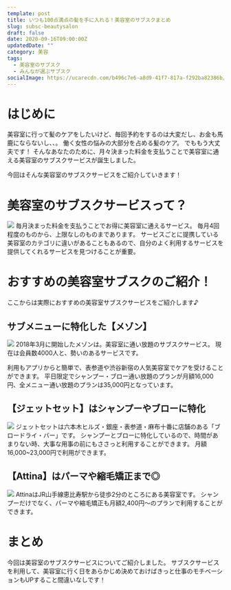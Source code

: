 ```yaml
---
template: post
title: いつも100点満点の髪を手に入れる！美容室のサブスクまとめ
slug: subsc-beautysalon
draft: false
date: 2020-09-16T09:00:00Z
updatedDate: ""
category: 美容
tags:
  - 美容室のサブスク
  - みんなが選ぶサブスク
socialImage: https://ucarecdn.com/b496c7e6-a8d9-41f7-817a-f292ba82386b/CanvaWomanWithBrownHair.jpg
---
```


# はじめに
美容室に行って髪のケアをしたいけど、毎回予約をするのは大変だし、お金も馬鹿にならないし、、。
働く女性の悩みの大部分を占める髪のケア。
でももう大丈夫です！
そんなあなたのために、月々決まった料金を支払うことで美容室に通える美容室のサブスクサービスが誕生しました。

今回はそんな美容室のサブスクサービスをご紹介していきます！

# 美容室のサブスクサービスって？

![](https://ucarecdn.com/9a49f0e4-75fe-4a50-96c8-56aab3273f59/CanvaNotepadwithcookiesandflowers.jpg)
毎月決まった料金を支払うことでお得に美容室に通えるサービス。
毎月4回程度のものから、上限なしのものまであります。
サービスごとに提携している美容室のカテゴリに違いがあることもあるので、自分のよく利用するサービスを提供してくれるサービスを見つけることが重要。

# おすすめの美容室サブスクのご紹介！

ここからは実際におすすめの美容室サブスクサービスをご紹介します♪

## サブメニューに特化した【メゾン】

![](https://ucarecdn.com/8ced2f03-6cd2-41ec-80de-91a19c378035/S__4202518.jpg)
2018年3月に開始したメゾンは。美容室に通い放題のサブスクサービス。
現在は会員数4000人と、勢いのあるサービスです。

利用もアプリからと簡単で、表参道や渋谷新宿の人気美容室でケアを受けることができます。
平日限定でシャンプー・ブロー通い放題のプランが月額16,000円、全メニュー通い放題のプランは35,000円となっています。

## 【ジェットセット】はシャンプーやブローに特化

![](https://ucarecdn.com/4e63de5b-4d95-4f90-b841-7b81f3d900f4/S__4202517.jpg)
ジェットセットは六本木ヒルズ・銀座・表参道・麻布十番に店舗のある「ブロードライ・バー」です。
シャンプーとブローに特化しているので、時間があまりない時、大事な用事の前にもささっと利用することができます。
月額16,000~23,000円で利用ができます。

## 【Attina】はパーマや縮毛矯正まで◎

![](https://ucarecdn.com/9c620c54-3915-4c22-8b82-5f5ceb78c6cc/S__4202516.jpg)
AttinaはJR山手線恵比寿駅から徒歩2分のところにある美容室です。
シャンプーだけでなく、パーマや縮毛矯正も月額2,400円～のプランで利用することができます。

# まとめ

今回は美容室のサブスクサービスについてご紹介しました。
サブスクサービスを利用して、美容室に行く日をあらかじめ決めておけばきっと仕事のモチベーションもUPすること間違いなしです！
